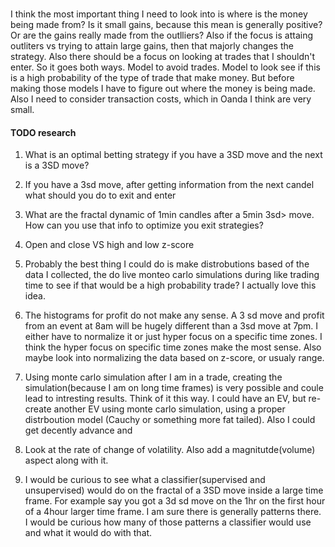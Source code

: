 


#

I think the most important thing I need to look into is where is the money being made from?
Is it small gains, because this mean is generally positive?
Or are the gains really made from the outlliers?
Also if the focus is attaing outliters vs trying to attain large gains, then that majorly changes the strategy.
Also there should be a focus on looking at trades that I shouldn't enter. So it goes both ways.
Model to avoid trades.
Model to look see if this is a high probability of the type of trade that make money.
But before making those models I have to figure out where the money is being made.
Also I need to consider transaction costs, which in Oanda I think are very small.




#### TODO research
1. What is an optimal betting strategy if you have a 3SD move and the next is a 3SD move?

2. If you have a 3sd move, after getting information from the next candel what should you do to exit and enter

3. What are the fractal dynamic of 1min candles after a 5min 3sd> move. How can you use that info to optimize you exit strategies?

4. Open and close VS high and low z-score

5. Probably the best thing I could do is make distrobutions based of the data I collected, the do live monteo carlo simulations during like trading time to see if that would be a high probability trade?
I actually love this idea.

6. The histograms for profit do not make any sense. A 3 sd move and profit from an event at 8am will be hugely different than a 3sd move at 7pm. I either have to normalize it or just hyper focus on a specific time zones. I think the hyper focus on specific time zones make the most sense. Also maybe look into normalizing the data based on z-score, or usualy range.

7. Using monte carlo simulation after I am in a trade, creating the simulation(because I am on long time frames) is very possible and coule lead to intresting results. Think of it this way. I could have an EV, but re-create another EV using monte carlo simulation, using a proper distrboution model (Cauchy or something more fat tailed). Also I could get decently advance and 

8. Look at the rate of change of volatility. Also add a magnitutde(volume) aspect along with it.

9. I would be curious to see what a classifier(supervised and unsupervised) would do on the fractal of a 3SD move inside a large time frame. For example say you got a 3d sd move on the 1hr on the first hour of a 4hour larger time frame. I am sure there is generally patterns there. I would be curious how many of those patterns a classifier would use and what it would do with that.
